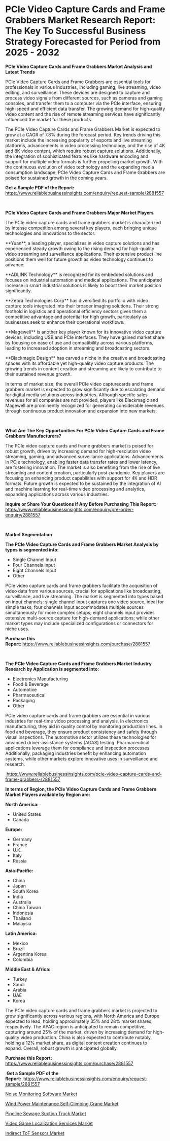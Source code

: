 <p><h1>PCIe Video Capture Cards and Frame Grabbers Market Research Report: The Key To Successful Business Strategy Forecasted for Period from 2025 - 2032</h1></p><p><strong>PCIe Video Capture Cards and Frame Grabbers Market Analysis and Latest Trends</strong></p>
<p><p>PCIe Video Capture Cards and Frame Grabbers are essential tools for professionals in various industries, including gaming, live streaming, video editing, and surveillance. These devices are designed to capture and process video signals from different sources, such as cameras and gaming consoles, and transfer them to a computer via the PCIe interface, ensuring high-speed and efficient data transfer. The growing demand for high-quality video content and the rise of remote streaming services have significantly influenced the market for these products.</p><p>The PCIe Video Capture Cards and Frame Grabbers Market is expected to grow at a CAGR of 7.8% during the forecast period. Key trends driving this market include the increasing popularity of esports and live streaming platforms, advancements in video processing technology, and the rise of 4K and 8K video content, which require robust capture solutions. Additionally, the integration of sophisticated features like hardware encoding and support for multiple video formats is further propelling market growth. With the continuous evolution of video technology and the expanding media consumption landscape, PCIe Video Capture Cards and Frame Grabbers are poised for sustained growth in the coming years.</p></p>
<p><strong>Get a Sample PDF of the Report:&nbsp;</strong> <a href="https://www.reliablebusinessinsights.com/enquiry/request-sample/2881557?utm_campaign=118&utm_medium=2&utm_source=Github&utm_content=ia&utm_term=12032025&utm_id=pcie-video-capture-cards-and-frame-grabbers">https://www.reliablebusinessinsights.com/enquiry/request-sample/2881557</a></p>
<p>&nbsp;</p>
<p><strong>PCIe Video Capture Cards and Frame Grabbers Major Market Players</strong></p>
<p><p>The PCIe video capture cards and frame grabbers market is characterized by intense competition among several key players, each bringing unique technologies and innovations to the sector. </p><p>**Yuan**, a leading player, specializes in video capture solutions and has experienced steady growth owing to the rising demand for high-quality video streaming and surveillance applications. Their extensive product line positions them well for future growth as video technology continues to advance.</p><p>**ADLINK Technology** is recognized for its embedded solutions and focuses on industrial automation and medical applications. The anticipated increase in smart industrial solutions is likely to boost their market position significantly.</p><p>**Zebra Technologies Corp** has diversified its portfolio with video capture tools integrated into their broader imaging solutions. Their strong foothold in logistics and operational efficiency sectors gives them a competitive advantage and potential for high growth, particularly as businesses seek to enhance their operational workflows.</p><p>**Magewell** is another key player known for its innovative video capture devices, including USB and PCIe interfaces. They have gained market share by focusing on ease of use and compatibility across various platforms, leading to increased adoption in streaming and broadcasting sectors.</p><p>**Blackmagic Design** has carved a niche in the creative and broadcasting spaces with its affordable yet high-quality video capture products. The growing trends in content creation and streaming are likely to contribute to their sustained revenue growth.</p><p>In terms of market size, the overall PCIe video capturecards and frame grabbers market is expected to grow significantly due to escalating demand for digital media solutions across industries. Although specific sales revenues for all companies are not provided, players like Blackmagic and Magewell are prominently recognized for generating considerable revenues through continuous product innovation and expansion into new markets.</p></p>
<p>&nbsp;</p>
<p><strong>What Are The Key Opportunities For PCIe Video Capture Cards and Frame Grabbers Manufacturers?</strong></p>
<p><p>The PCIe video capture cards and frame grabbers market is poised for robust growth, driven by increasing demand for high-resolution video streaming, gaming, and advanced surveillance applications. Advancements in PCIe technology, enabling faster data transfer rates and lower latency, are fostering innovation. The market is also benefiting from the rise of live streaming and content creation, particularly post-pandemic. Key players are focusing on enhancing product capabilities with support for 4K and HDR formats. Future growth is expected to be sustained by the integration of AI and machine learning for real-time video processing and analytics, expanding applications across various industries.</p></p>
<p><strong>Inquire or Share Your Questions If Any Before Purchasing This Report:</strong> <a href="https://www.reliablebusinessinsights.com/enquiry/pre-order-enquiry/2881557?utm_campaign=118&utm_medium=2&utm_source=Github&utm_content=ia&utm_term=12032025&utm_id=pcie-video-capture-cards-and-frame-grabbers">https://www.reliablebusinessinsights.com/enquiry/pre-order-enquiry/2881557</a></p>
<p>&nbsp;</p>
<p><strong>Market Segmentation</strong></p>
<p><strong>The PCIe Video Capture Cards and Frame Grabbers Market Analysis by types is segmented into:</strong></p>
<p><ul><li>Single Channel Input</li><li>Four Channels Input</li><li>Eight Channels Input</li><li>Other</li></ul></p>
<p><p>PCIe video capture cards and frame grabbers facilitate the acquisition of video data from various sources, crucial for applications like broadcasting, surveillance, and live streaming. The market is segmented into types based on input channels: single channel input captures one video source, ideal for simple tasks; four channels input accommodates multiple sources simultaneously for more complex setups; eight channels input provides extensive multi-source capture for high-demand applications; while other market types may include specialized configurations or connectors for niche uses.</p></p>
<p><strong>Purchase this Report:&nbsp;</strong><a href="https://www.reliablebusinessinsights.com/purchase/2881557?utm_campaign=118&utm_medium=2&utm_source=Github&utm_content=ia&utm_term=12032025&utm_id=pcie-video-capture-cards-and-frame-grabbers">https://www.reliablebusinessinsights.com/purchase/2881557</a></p>
<p>&nbsp;</p>
<p><strong>The PCIe Video Capture Cards and Frame Grabbers Market Industry Research by Application is segmented into:</strong></p>
<p><ul><li>Electronics Manufacturing</li><li>Food & Beverage</li><li>Automotive</li><li>Pharmaceutical</li><li>Packaging</li><li>Other</li></ul></p>
<p><p>PCIe video capture cards and frame grabbers are essential in various industries for real-time video processing and analysis. In electronics manufacturing, they aid in quality control by monitoring production lines. In food and beverage, they ensure product consistency and safety through visual inspections. The automotive sector utilizes these technologies for advanced driver-assistance systems (ADAS) testing. Pharmaceutical applications leverage them for compliance and inspection processes. Additionally, packaging industries benefit by enhancing automation systems, while other markets explore innovative uses in surveillance and research.</p></p>
<p><a href="https://www.reliablebusinessinsights.com/pcie-video-capture-cards-and-frame-grabbers-r2881557?utm_campaign=118&utm_medium=2&utm_source=Github&utm_content=ia&utm_term=12032025&utm_id=pcie-video-capture-cards-and-frame-grabbers">&nbsp;https://www.reliablebusinessinsights.com/pcie-video-capture-cards-and-frame-grabbers-r2881557</a></p>
<p><strong>In terms of Region, the PCIe Video Capture Cards and Frame Grabbers Market Players available by Region are:</strong></p>
<p>
    <p> <strong> North America: </strong>
        <ul>
            <li>United States</li>
            <li>Canada</li>
        </ul>
        </p> 
    <p> <strong> Europe: </strong>
        <ul>
            <li>Germany</li>
            <li>France</li>
            <li>U.K.</li>
            <li>Italy</li>
            <li>Russia</li>
        </ul>
        </p> 
    <p> <strong> Asia-Pacific: </strong>
        <ul>
            <li>China</li>
            <li>Japan</li>
            <li>South Korea</li>
            <li>India</li>
            <li>Australia</li>
            <li>China Taiwan</li>
            <li>Indonesia</li>
            <li>Thailand</li>
            <li>Malaysia</li>
        </ul>
        </p> 
    <p> <strong> Latin America: </strong>
        <ul>
            <li>Mexico</li>
            <li>Brazil</li>
            <li>Argentina Korea</li>
            <li>Colombia</li>
        </ul>
        </p> 
    <p> <strong> Middle East & Africa: </strong>
        <ul>
            <li>Turkey</li>
            <li>Saudi</li>
            <li>Arabia</li>
            <li>UAE</li>
            <li>Korea</li>
        </ul>
    </p>
    </p>
<p><p>The PCIe video capture cards and frame grabbers market is projected to grow significantly across various regions, with North America and Europe expected to lead, holding approximately 35% and 28% market shares, respectively. The APAC region is anticipated to remain competitive, capturing around 25% of the market, driven by increasing demand for high-quality video production. China is also expected to contribute notably, holding a 12% market share, as digital content creation continues to expand. Overall, robust growth is anticipated globally.</p></p>
<p><strong>Purchase this Report: </strong><a href="https://www.reliablebusinessinsights.com/purchase/2881557?utm_campaign=118&utm_medium=2&utm_source=Github&utm_content=ia&utm_term=12032025&utm_id=pcie-video-capture-cards-and-frame-grabbers">https://www.reliablebusinessinsights.com/purchase/2881557</a></p>
<p>&nbsp;<strong>Get a Sample PDF of the Report:&nbsp;&nbsp;</strong><a href="https://www.reliablebusinessinsights.com/enquiry/request-sample/2881557?utm_campaign=118&utm_medium=2&utm_source=Github&utm_content=ia&utm_term=12032025&utm_id=pcie-video-capture-cards-and-frame-grabbers">https://www.reliablebusinessinsights.com/enquiry/request-sample/2881557</a></p>
<p><strong></strong></p>
<p><p><a href="https://github.com/helmeludu/Market-Research-Report-List-1/blob/main/noise-monitoring-software-market.md?utm_campaign=118&utm_medium=2&utm_source=Github&utm_content=ia&utm_term=12032025&utm_id=pcie-video-capture-cards-and-frame-grabbers">Noise Monitoring Software Market</a></p><p><a href="https://github.com/baheraennika/Market-Research-Report-List-1/blob/main/wind-power-maintenance-self-climbing-crane-market.md?utm_campaign=118&utm_medium=2&utm_source=Github&utm_content=ia&utm_term=12032025&utm_id=pcie-video-capture-cards-and-frame-grabbers">Wind Power Maintenance Self-Climbing Crane Market</a></p><p><a href="https://github.com/dukerghostki/Market-Research-Report-List-1/blob/main/pipeline-sewage-suction-truck-market.md?utm_campaign=118&utm_medium=2&utm_source=Github&utm_content=ia&utm_term=12032025&utm_id=pcie-video-capture-cards-and-frame-grabbers">Pipeline Sewage Suction Truck Market</a></p><p><a href="https://github.com/elroddrewspm/Market-Research-Report-List-1/blob/main/video-game-localization-services-market.md?utm_campaign=118&utm_medium=2&utm_source=Github&utm_content=ia&utm_term=12032025&utm_id=pcie-video-capture-cards-and-frame-grabbers">Video Game Localization Services Market</a></p><p><a href="https://github.com/keohannchavo/Market-Research-Report-List-1/blob/main/indirect-tof-sensors-market.md?utm_campaign=118&utm_medium=2&utm_source=Github&utm_content=ia&utm_term=12032025&utm_id=pcie-video-capture-cards-and-frame-grabbers">Indirect ToF Sensors Market</a></p></p>